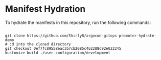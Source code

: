
# Manifest Hydration

To hydrate the manifests in this repository, run the following commands:

```shell

git clone https://github.com/Shirly8/argocon-gitops-promoter-hydrate-demo
# cd into the cloned directory
git checkout 0ef7fc89558eac3b7cb2085c462288c92e022245
kustomize build ./user-configuration/development
```